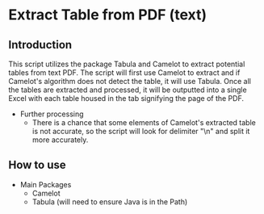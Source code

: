 # Extract Table from PDF (text)

## Introduction

This script utilizes the package Tabula and Camelot to extract potential tables from text PDF. The script will first use Camelot to extract and if Camelot's algorithm does not detect the table, it will use Tabula. Once all the tables are extracted and processed, it will be outputted into a single Excel with each table housed in the tab signifying the page of the PDF. 

* Further processing
  * There is a chance that some elements of Camelot's extracted table  is not accurate, so the script will look for delimiter "\n" and split it more accurately.

## How to use

* Main Packages
  * Camelot
  * Tabula (will need to ensure Java is in the Path)
